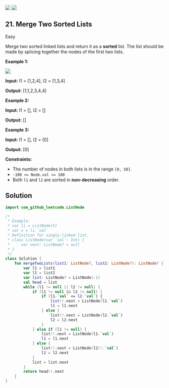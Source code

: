 [![](https://img.shields.io/github/stars/LeetCode-Top-Interview-150/LeetCode-Top-Interview-150?label=Stars&style=flat-square)](https://github.com/LeetCode-Top-Interview-150/LeetCode-Top-Interview-150)
[![](https://img.shields.io/github/forks/LeetCode-Top-Interview-150/LeetCode-Top-Interview-150?label=Fork%20me%20on%20GitHub%20&style=flat-square)](https://github.com/LeetCode-Top-Interview-150/LeetCode-Top-Interview-150/fork)

## 21\. Merge Two Sorted Lists

Easy

Merge two sorted linked lists and return it as a **sorted** list. The list should be made by splicing together the nodes of the first two lists.

**Example 1:**

![](https://assets.leetcode.com/uploads/2020/10/03/merge_ex1.jpg)

**Input:** l1 = [1,2,4], l2 = [1,3,4]

**Output:** [1,1,2,3,4,4]

**Example 2:**

**Input:** l1 = [], l2 = []

**Output:** []

**Example 3:**

**Input:** l1 = [], l2 = [0]

**Output:** [0]

**Constraints:**

*   The number of nodes in both lists is in the range `[0, 50]`.
*   `-100 <= Node.val <= 100`
*   Both `l1` and `l2` are sorted in **non-decreasing** order.

## Solution

```kotlin
import com_github_leetcode.ListNode

/*
 * Example:
 * var li = ListNode(5)
 * var v = li.`val`
 * Definition for singly-linked list.
 * class ListNode(var `val`: Int) {
 *     var next: ListNode? = null
 * }
 */
class Solution {
    fun mergeTwoLists(list1: ListNode?, list2: ListNode?): ListNode? {
        var l1 = list1
        var l2 = list2
        var list: ListNode? = ListNode(-1)
        val head = list
        while (l1 != null || l2 != null) {
            if (l1 != null && l2 != null) {
                if (l1.`val` <= l2.`val`) {
                    list!!.next = ListNode(l1.`val`)
                    l1 = l1.next
                } else {
                    list!!.next = ListNode(l2.`val`)
                    l2 = l2.next
                }
            } else if (l1 != null) {
                list!!.next = ListNode(l1.`val`)
                l1 = l1.next
            } else {
                list!!.next = ListNode(l2!!.`val`)
                l2 = l2.next
            }
            list = list.next
        }
        return head!!.next
    }
}
```